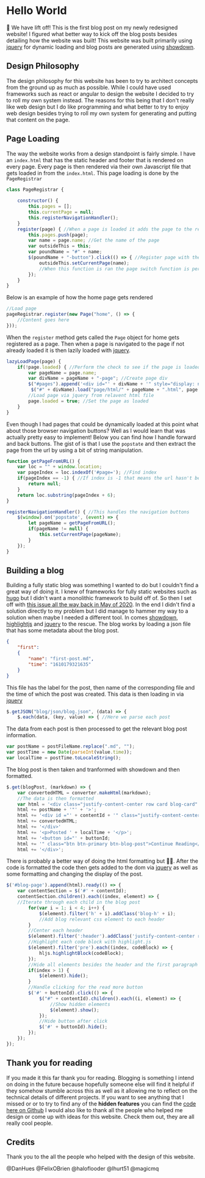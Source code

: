 # Hello World

:rocket: We have lift off! This is the first blog post on my newly redesigned website! I figured what better way to kick off the blog posts besides detailing how the website was built! This website was built primarily using [jquery](https://jquery.com/) for dynamic loading and blog posts are generated using [showdown](https://github.com/showdownjs/showdown). 

## Design Philosophy

The design philosophy for this website has been to try to architect concepts from the ground up as much as possible. While I could have used frameworks such as react or angular to design the website I decided to try to roll my own system instead. The reasons for this being that I don't really like web design but I do like programming and what better to try to enjoy web design besides trying to roll my own system for generating and putting that content on the page. 

## Page Loading

The way the website works from a design standpoint is fairly simple. I have an `index.html` that has the static header and footer that is rendered on every page. Every page is then rendered via their own Javascript file that gets loaded in from the `index.html`. This page loading is done by the `PageRegistrar`

```javascript
class PageRegistrar {
	
	constructor() {
		this.pages = [];
		this.currentPage = null;
		this.registerNavigationHandler();
	}
	register(page) { //When a page is loaded it adds the page to the registrar
		this.pages.push(page); 
		var name = page.name; //Get the name of the page
		var outsideThis = this;
		var poundName = "#" + name;
		$(poundName + "-button").click(() => { //Register page with the menu button
            outsideThis.setCurrentPage(name);
            //When this function is ran the page switch function is performed
		});
    }
}
```

Below is an example of how the home page gets rendered

```javascript
//Load page
pageRegistrar.register(new Page("home", () => {
    //Content goes here
}));
```

When the `register` method gets called the `Page` object for home gets registered as a page. Then when a page is navigated to the page if not already loaded it is then lazily loaded with [jquery](https://jquery.com/).


```javascript
lazyLoadPage(page) {
	if(!page.loaded) { //Perform the check to see if the page is loaded
		var pageName = page.name;
		var divName = pageName + "-page"; //Create page div
		$("#pages").append('<div id="' + divName + '" style="display: none;"></div>');
         $("#" + divName).load("page/html/" + pageName + ".html", page.renderer);
        //Load page via jquery from relavent html file
		page.loaded = true; //Set the page as loaded
	}
}
```

 Even though I had pages that could be dynamically loaded at this point what about those browser navigation buttons? Well as I would learn that was actually pretty easy to implement! Below you can find how I handle forward and back buttons. The gist of is that I use the `popstate` and then extract the page from the url by using a bit of string manipulation.

```javascript
function getPageFromURL() {
	var loc = "" + window.location;
	var pageIndex = loc.indexOf('#page='); //Find index
	if(pageIndex == -1) { //If index is -1 that means the url hasn't been redirected yet
		return null;
	}
	return loc.substring(pageIndex + 6);
}

registerNavigationHandler() { //This handles the navigation buttons
	$(window).on('popstate', (event) => {
		let pageName = getPageFromURL();
		if(pageName != null) {
			this.setCurrentPage(pageName);
		}
	});
}
```

## Building a blog

Building a fully static blog was something I wanted to do but I couldn't find a great way of doing it. I knew of frameworks for fully static websites such as [hugo](https://gohugo.io/) but I didn't want a monolithic framework to build off of. So then I set off with [this issue all the way back in May of 2020](https://github.com/virustotalop/virustotalop.github.io/issues/10). In the end I didn't find a solution directly to my problem but I did manage to hammer my way to a solution when maybe I needed a different tool. In comes [showdown](https://github.com/showdownjs/showdown), [highlightjs](https://github.com/highlightjs/highlight.js/) and [jquery](https://jquery.com/) to the rescue. The blog works by loading a json file that has some metadata about the blog post.

```json
{
	"first": 
	{
		"name": "first-post.md",
		"time": "1610179321635"
	}
}
```

This file has the label for the post, then name of the corresponding file and the time of which the post was created. This data is then loading in via [jquery](https://jquery.com/) 
```javascript
$.getJSON("blog/json/blog.json", (data) => {
    $.each(data, (key, value) => { //Here we parse each post
```

The data from each post is then processed to get the relevant blog post information.
```javascript
var postName = postFileName.replace(".md", "");
var postTime = new Date(parseInt(value.time));
var localTime = postTime.toLocaleString();
```

The blog post is then taken and tranformed with showdown and then formatted.

```javascript
$.get(blogPost, (markdown) => {
    var convertedHTML = converter.makeHtml(markdown);
    //The data is then formatted
    var html = '<div class="justify-content-center row card blog-card" id="';
    html += postName + '"' + '>';
	html += '<div id ="' + contentId + '" class="justify-content-center">';  
	html += convertedHTML;
	html += '</div>'
	html += '<p>Posted ' + localTime + '</p>';
    html += '<button id="' + buttonId;
    html += '" class="btn btn-primary btn-blog-post">Continue Reading</button>';
    html += '</div>';
```

There is probably a better way of doing the html formatting but :man_shrugging:. After the code is formatted the code then gets added to the dom via [jquery](https://jquery.com/) as well as some formatting and changing the display of the post.

```javascript
$('#blog-page').append(html).ready(() => {
    var contentSection = $('#' + contentId);
    contentSection.children().each((index, element) => {
    //Iterate through each child in the blog post
        for(var i = 1; i < 4; i++) {
            $(element).filter('h' + i).addClass('blog-h' + i);
            //Add blog relevant css element to each header 
        }
        //Center each header
        $(element).filter(':header').addClass('justify-content-center row')
        //Highlight each code block with highlight.js
		$(element).filter('pre').each((index, codeBlock) => {
		    hljs.highlightBlock(codeBlock);
        });
        //Hide all elements besides the header and the first paragraph
        if(index > 1) {
            $(element).hide();
        }
        //Handle clicking for the read more button
        $('#' + buttonId).click(() => {
			$("#" + contentId).children().each((i, element) => {
                //Show hidden elements
                $(element).show();
            });
            //Hide button after click
			$('#' + buttonId).hide();
		});
	});
});
```

## Thank you for reading

If you made it this far thank you for reading. Blogging is something I intend on doing in the future because hopefully someone else will find it helpful if they somehow stumble across this as well as it allowing me to reflect on the technical details of different projects. If you want to see anything that I missed or or to try to find any of the **hidden features** you can find the [code here on Github](https://github.com/virustotalop/virustotalop.github.io) I would also like to thank all the people who helped me design or come up with ideas for this website. Check them out, they are all really cool people.

## Credits

Thank you to the all the people who helped with the design of this website.

@DanHues
@FelixOBrien
@haloflooder
@lhurt51
@magicmq